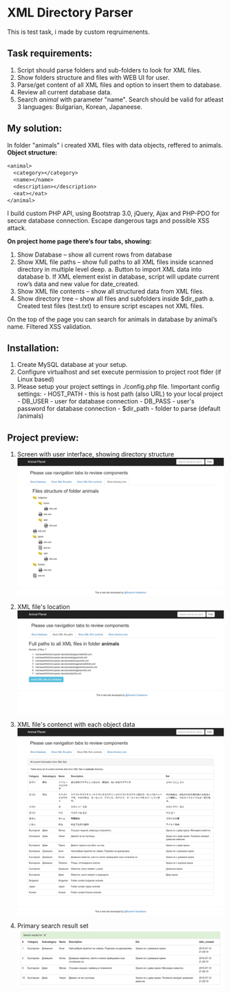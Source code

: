 # XML Directory Parser

This is test task, i made by custom reqruimenents. 

Task requirements:
-------------
  1. Script should parse folders and sub-folders to look for XML files.
  2. Show folders structure and files with WEB UI for user.
  3. Parse/get content of all XML files and option to insert them to database.
  4. Review all current database data.
  5. Search *animal* with parameter "name". Search should be valid for atleast 3 languages: Bulgarian, Korean, Japaneese.


My solution:
------------
  In folder "animals" i created XML files with data objects, reffered to animals. 
  __Object structure:__
  ```
  <animal>
    <category></category>
    <name></name>
    <description></description>
    <eat></eat>
  </animal>
  ```
  
  I build custom PHP API, using Bootstrap 3.0, jQuery, Ajax and PHP-PDO for secure database connection. Escape dangerous tags and possible XSS attack.
  
  __On project home page there’s four tabs, showing:__
  1. Show Database – show all current rows from database
  2. Show XML file paths – show full paths to all XML files inside scanned directory in multiple level deep.
    a. Button to import XML data into database
    b. If XML <name> element exist in database, script will update current row’s data and new value for date_created.
  3. Show XML file contents – show all structured data from XML files.
  4. Show directory tree – show all files and subfolders inside $dir_path
    a. Created test files (test.txt) to ensure script escapes not XML files.

  On the top of the page you can search for animals in database by animal’s name.
  Filtered XSS validation.


Installation:
-------------
  1. Create MySQL database at your setup.
  2. Configure virtualhost and set execute permission to project root flder (if Linux based)
  3. Please setup your project settings in ./config.php file.
    !important config settings:
    - HOST_PATH - this is host path (also URL) to your local project
    - DB_USER - user for database connection
    - DB_PASS - user's password for database connection
    - $dir_path - folder to parse (default /animals)
  


Project preview:
----------------
  1. Screen with user interface, showing directory structure
  ![alt tag](/docs/git-images/directory-structure.png?raw=true "Directory structure")

  2. XML file's location
  ![alt tag](/docs/git-images/xml-files-location.png?raw=true "XML files location")

  3. XML file's contenct with each object data
  ![alt tag](/docs/git-images/xml-file-content.png?raw=true "XML files content")
  
  4. Primary search result set
  ![alt tag](/docs/git-images/search-results.png?raw=true "Primary search result")
